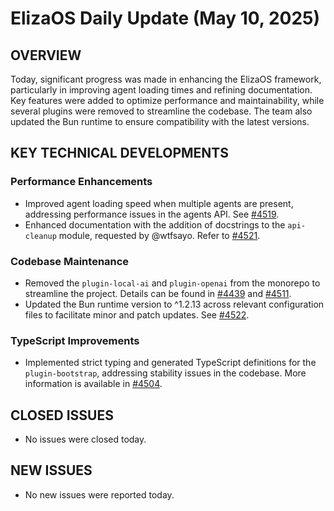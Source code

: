 # ElizaOS Daily Update (May 10, 2025)

## OVERVIEW 
Today, significant progress was made in enhancing the ElizaOS framework, particularly in improving agent loading times and refining documentation. Key features were added to optimize performance and maintainability, while several plugins were removed to streamline the codebase. The team also updated the Bun runtime to ensure compatibility with the latest versions.

## KEY TECHNICAL DEVELOPMENTS

### Performance Enhancements
- Improved agent loading speed when multiple agents are present, addressing performance issues in the agents API. See [#4519](https://github.com/elizaOS/eliza/pull/4519).
- Enhanced documentation with the addition of docstrings to the `api-cleanup` module, requested by @wtfsayo. Refer to [#4521](https://github.com/elizaOS/eliza/pull/4521).

### Codebase Maintenance
- Removed the `plugin-local-ai` and `plugin-openai` from the monorepo to streamline the project. Details can be found in [#4439](https://github.com/elizaOS/eliza/pull/4439) and [#4511](https://github.com/elizaOS/eliza/pull/4511).
- Updated the Bun runtime version to ^1.2.13 across relevant configuration files to facilitate minor and patch updates. See [#4522](https://github.com/elizaOS/eliza/pull/4522).

### TypeScript Improvements
- Implemented strict typing and generated TypeScript definitions for the `plugin-bootstrap`, addressing stability issues in the codebase. More information is available in [#4504](https://github.com/elizaOS/eliza/pull/4504).

## CLOSED ISSUES
- No issues were closed today.

## NEW ISSUES
- No new issues were reported today.